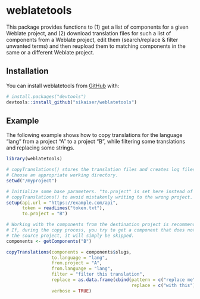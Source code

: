 
<!-- README.md is generated from README.Rmd. Please edit that file -->

# weblatetools

<!-- badges: start -->
<!-- badges: end -->

This package provides functions to (1) get a list of components for a
given Weblate project, and (2) download translation files for such a
list of components from a Weblate project, edit them (search/replace &
filter unwanted terms) and then reupload them to matching components in
the same or a different Weblate project.

## Installation

You can install weblatetools from [GitHub](https://github.com/) with:

``` r
# install.packages("devtools")
devtools::install_github("sikaiser/weblatetools")
```

## Example

The following example shows how to copy translations for the language
“lang” from a project “A” to a project “B”, while filtering some
translations and replacing some strings.

``` r
library(weblatetools)

# copyTranslations() stores the translation files and creates log files.
# Choose an appropriate working directory. 
setwd("/myproject")

# Initialize some base parameters. "to.project" is set here instead of in 
# copyTranslations() to avoid mistakenly writing to the wrong project.
setup(api.url = "https://example.com/api",
      token = readLines("token.txt"),
      to.project = "B")

# Working with the components from the destination project is recommended.
# If, during the copy process, you try to get a component that does not exist in
# the source project, it will simply be skipped.
components <- getComponents("B")

copyTranslations(components = components$slugs,
                 to.language = "lang",
                 from.project = "A",
                 from.language = "lang",
                 filter = "filter this translation",
                 replace = as.data.frame(cbind(pattern = c("replace me"),
                                               replace = c("with this"))),
                 verbose = TRUE)
```
